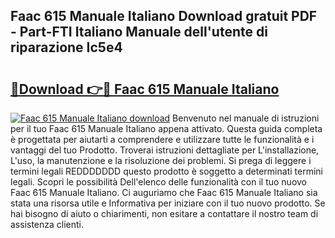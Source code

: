 ## Faac 615 Manuale Italiano Download gratuit PDF - Part-FTI Italiano Manuale dell'utente di riparazione Ic5e4

# <h2><a href="http://df9kjug.blite.top/?on=Faac+615+Manuale+Italiano">🔗Download 👉🔴 Faac 615 Manuale Italiano</a></h2>

[![Faac 615 Manuale Italiano download](https://i.imgur.com/lujVjoI.png)](http://df9kjug.blite.top/?on=Faac+615+Manuale+Italiano)
Benvenuto nel manuale di istruzioni per il tuo Faac 615 Manuale Italiano appena attivato. Questa guida completa è progettata per aiutarti a comprendere e utilizzare tutte le funzionalità e i vantaggi del tuo Prodotto. Troverai istruzioni dettagliate per L'installazione, L'uso, la manutenzione e la risoluzione dei problemi. Si prega di leggere i termini legali REDDDDDDD questo prodotto è soggetto a determinati termini legali. Scopri le possibilità Dell'elenco delle funzionalità con il tuo nuovo Faac 615 Manuale Italiano. Ci auguriamo che Faac 615 Manuale Italiano sia stata una risorsa utile e Informativa per iniziare con il tuo nuovo prodotto. Se hai bisogno di aiuto o chiarimenti, non esitare a contattare il nostro team di assistenza clienti.
